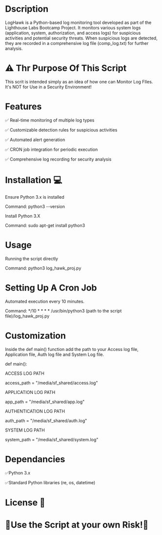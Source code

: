 # Dscription

LogHawk is a Python-based log monitoring tool developed as part 
of the Lighthouse Labs Bootcamp Project. It monitors various system 
logs (application, system, authorization, and access logs) for suspicious 
activities and potential security threats. When suspicious logs are 
detected, they are recorded in a comprehensive log file (comp_log.txt) 
for further analysis.

# ⚠️ Thr Purpose Of This Script

This scrit is intended simply as an idea of how one can Monitor Log FIles. It's NOT for Use 
in a Security Environment!

# Features

✅ Real-time monitoring of multiple log types

✅ Customizable detection rules for suspicious activities

✅ Automated alert generation

✅ CRON job integration for periodic execution

✅ Comprehensive log recording for security analysis

# Installation 💻

Ensure Python 3.x is installed

Command: python3 --version

Install Python 3.X

Command: sudo apt-get install python3

# Usage

Running the script directly

Command: python3 log_hawk_proj.py

# Setting Up A Cron Job 

Automated execution every 10 minutes.

Command: */10 * * * * /usr/bin/python3 (path to the script file)/log_hawk_proj.py

# Customization

Inside the def main() function add the path to your Access log file, Application file, Auth log file and System Log file.

def main():

ACCESS LOG PATH

access_path = "/media/sf_shared/access.log"

APPLICATION LOG PATH

app_path = "/media/sf_shared/app.log"

AUTHENTICATION LOG PATH

auth_path = "/media/sf_shared/auth.log"

SYSTEM LOG PATH

system_path = "/media/sf_shared/system.log"

# Dependancies

✅Python 3.x

✅Standard Python libraries (re, os, datetime)

# License 📝

# 🛑Use the Script at your own Risk!🛑

